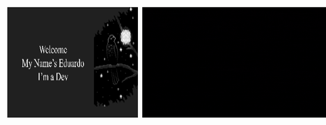 <!-- Imagens lado a lado (pequenas) -->
<div style="display: flex; gap: 10px;">
  <img src="https://github.com/EduardoDosSantosFerreira/EduardoDosSantosFerreira/blob/main/img/TheCrowWallpaperGif.gif?raw=true"
       width="450" style="filter: grayscale(100%);">
  <img src="https://github.com/EduardoDosSantosFerreira/EduardoDosSantosFerreira/blob/main/img/full.gif?raw=true"
       width="450">
</div>
